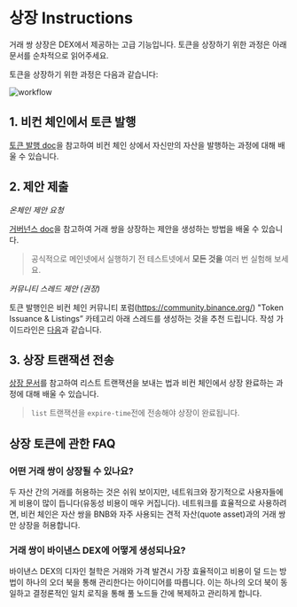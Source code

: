 # 상장 Instructions

거래 쌍 상장은 DEX에서 제공하는 고급 기능입니다. 토큰을 상장하기 위한 과정은 아래 문서를 순차적으로 읽어주세요.

토큰을 상장하기 위한 과정은 다음과 같습니다:

![workflow](../assets/listing-workflow.jpg)

## 1. 비컨 체인에서 토큰 발행 
[토큰 발행 doc](tokens.md)을 참고하여 비컨 체인 상에서 자신만의 자산을 발행하는 과정에 대해 배울 수 있습니다.

## 2. 제안 제출

*온체인 제안 요청*


[거버넌스 doc](governance.md)을 참고하여 거래 쌍을 상장하는 제안을 생성하는 방법을 배울 수 있습니다.

> 공식적으로 메인넷에서 실행하기 전 테스트넷에서 **모든 것을** 여러 번 실험해 보세요.

*커뮤니티 스레드 제안 (권장)*

토큰 발행인은 비컨 체인 커뮤니티 포럼(https://community.binance.org/) "Token Issuance & Listings” 카테고리 아래 스레드를 생성하는 것을 추천 드립니다. 작성 가이드라인은 [다음](https://community.binance.org/topic/18/guidelines-on-how-to-list-your-token-on-binance-dex)과 같습니다.

## 3. 상장 트랜잭션 전송

[상장 문서](list.md)를 참고하여 리스트 트랜잭션을 보내는 법과 비컨 체인에서 상장 완료하는 과정에 대해 배울 수 있습니다.

> `list` 트랜잭션을 `expire-time`전에 전송해야 상장이 완료됩니다.


## 상장 토큰에 관한 FAQ

###  어떤 거래 쌍이 상장될 수 있나요?

두 자산 간의 거래를 허용하는 것은 쉬워 보이지만, 네트워크와 장기적으로 사용자들에게 비용이 많이 듭니다(유동성 비용이 매우 커집니다). 네트워크를 효율적으로 사용하려면, 비컨 체인은 자산 쌍을 BNB와 자주 사용되는 견적 자산(quote asset)과의 거래 쌍만 상장을 허용합니다.

### 거래 쌍이 바이낸스 DEX에 어떻게 생성되나요?

바이낸스 DEX의 디자인 철학은 거래와 가격 발견시 가장 효율적이고 비용이 덜 드는 방법이 하나의 오더 북을 통해 관리한다는 아이디어를 따릅니다. 이는 하나의 오더 북이 동일하고 결정론적인 일치 로직을 통해 풀 노드들 간에 복제하고 관리하게 합니다.